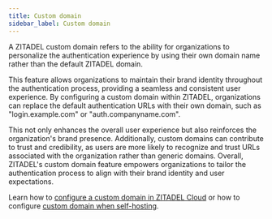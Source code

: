 ```yaml
---
title: Custom domain
sidebar_label: Custom domain
---
```


A ZITADEL custom domain refers to the ability for organizations to personalize the authentication experience by using their own domain name rather than the default ZITADEL domain.

This feature allows organizations to maintain their brand identity throughout the authentication process, providing a seamless and consistent user experience.
By configuring a custom domain within ZITADEL, organizations can replace the default authentication URLs with their own domain, such as "login.example.com" or "auth.companyname.com".

This not only enhances the overall user experience but also reinforces the organization's brand presence. Additionally, custom domains can contribute to trust and credibility, as users are more likely to recognize and trust URLs associated with the organization rather than generic domains. Overall, ZITADEL's custom domain feature empowers organizations to tailor the authentication process to align with their brand identity and user expectations.

Learn how to [configure a custom domain in ZITADEL Cloud](/docs/guides/manage/cloud/instances#add-custom-domain) or how to configure [custom domain when self-hosting](/docs/self-hosting/manage/custom-domain).
